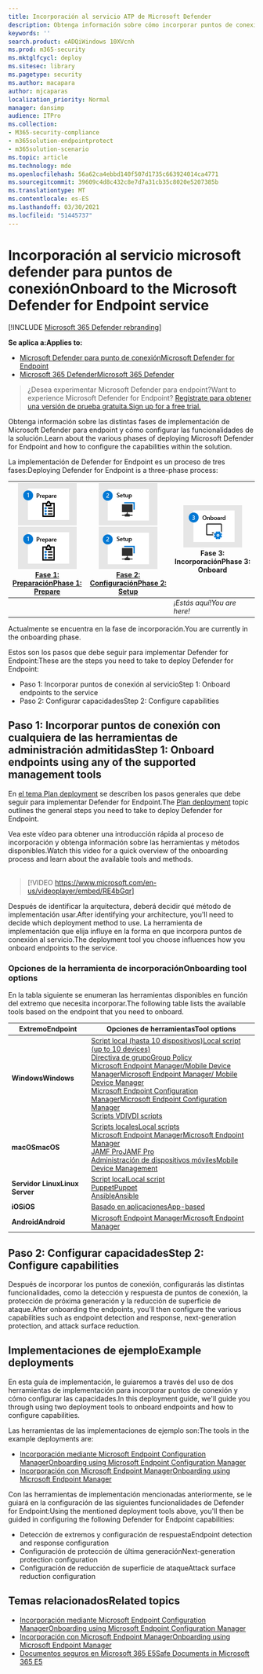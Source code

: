 ```yaml
---
title: Incorporación al servicio ATP de Microsoft Defender
description: Obtenga información sobre cómo incorporar puntos de conexión al servicio ATP de Microsoft Defender
keywords: ''
search.product: eADQiWindows 10XVcnh
ms.prod: m365-security
ms.mktglfcycl: deploy
ms.sitesec: library
ms.pagetype: security
ms.author: macapara
author: mjcaparas
localization_priority: Normal
manager: dansimp
audience: ITPro
ms.collection:
- M365-security-compliance
- m365solution-endpointprotect
- m365solution-scenario
ms.topic: article
ms.technology: mde
ms.openlocfilehash: 56a62ca4ebbd140f507d1735c663924014ca4771
ms.sourcegitcommit: 39609c4d8c432c8e7d7a31cb35c8020e5207385b
ms.translationtype: MT
ms.contentlocale: es-ES
ms.lasthandoff: 03/30/2021
ms.locfileid: "51445737"
---
```

# <a name="onboard-to-the-microsoft-defender-for-endpoint-service"></a><span data-ttu-id="8f18c-103">Incorporación al servicio microsoft defender para puntos de conexión</span><span class="sxs-lookup"><span data-stu-id="8f18c-103">Onboard to the Microsoft Defender for Endpoint service</span></span>

[!INCLUDE [Microsoft 365 Defender rebranding](../../includes/microsoft-defender.md)]

<span data-ttu-id="8f18c-104">**Se aplica a:**</span><span class="sxs-lookup"><span data-stu-id="8f18c-104">**Applies to:**</span></span>
- [<span data-ttu-id="8f18c-105">Microsoft Defender para punto de conexión</span><span class="sxs-lookup"><span data-stu-id="8f18c-105">Microsoft Defender for Endpoint</span></span>](https://go.microsoft.com/fwlink/p/?linkid=2154037)
- [<span data-ttu-id="8f18c-106">Microsoft 365 Defender</span><span class="sxs-lookup"><span data-stu-id="8f18c-106">Microsoft 365 Defender</span></span>](https://go.microsoft.com/fwlink/?linkid=2118804)


> <span data-ttu-id="8f18c-107">¿Desea experimentar Microsoft Defender para endpoint?</span><span class="sxs-lookup"><span data-stu-id="8f18c-107">Want to experience Microsoft Defender for Endpoint?</span></span> [<span data-ttu-id="8f18c-108">Regístrate para obtener una versión de prueba gratuita.</span><span class="sxs-lookup"><span data-stu-id="8f18c-108">Sign up for a free trial.</span></span>](https://www.microsoft.com/microsoft-365/windows/microsoft-defender-atp?ocid=docs-wdatp-exposedapis-abovefoldlink)

<span data-ttu-id="8f18c-109">Obtenga información sobre las distintas fases de implementación de Microsoft Defender para endpoint y cómo configurar las funcionalidades de la solución.</span><span class="sxs-lookup"><span data-stu-id="8f18c-109">Learn about the various phases of deploying Microsoft Defender for Endpoint and how to configure the capabilities within the solution.</span></span> 

<span data-ttu-id="8f18c-110">La implementación de Defender for Endpoint es un proceso de tres fases:</span><span class="sxs-lookup"><span data-stu-id="8f18c-110">Deploying Defender for Endpoint is a three-phase process:</span></span>

| <span data-ttu-id="8f18c-111">[![fase de implementación: preparar](images/phase-diagrams/prepare.png)](prepare-deployment.md)</span><span class="sxs-lookup"><span data-stu-id="8f18c-111">[![deployment phase - prepare](images/phase-diagrams/prepare.png)](prepare-deployment.md)</span></span><br>[<span data-ttu-id="8f18c-112">Fase 1: Preparación</span><span class="sxs-lookup"><span data-stu-id="8f18c-112">Phase 1: Prepare</span></span>](prepare-deployment.md) | <span data-ttu-id="8f18c-113">[![fase de implementación: configuración](images/phase-diagrams/setup.png)](production-deployment.md)</span><span class="sxs-lookup"><span data-stu-id="8f18c-113">[![deployment phase - setup](images/phase-diagrams/setup.png)](production-deployment.md)</span></span><br>[<span data-ttu-id="8f18c-114">Fase 2: Configuración</span><span class="sxs-lookup"><span data-stu-id="8f18c-114">Phase 2: Setup</span></span>](production-deployment.md) | ![fase de implementación: incorporación](images/phase-diagrams/onboard.png)<br><span data-ttu-id="8f18c-116">Fase 3: Incorporación</span><span class="sxs-lookup"><span data-stu-id="8f18c-116">Phase 3: Onboard</span></span> |
| ----- | ----- | ----- |
| | |<span data-ttu-id="8f18c-117">*¡Estás aquí!*</span><span class="sxs-lookup"><span data-stu-id="8f18c-117">*You are here!*</span></span>|

<span data-ttu-id="8f18c-118">Actualmente se encuentra en la fase de incorporación.</span><span class="sxs-lookup"><span data-stu-id="8f18c-118">You are currently in the onboarding phase.</span></span>

<span data-ttu-id="8f18c-119">Estos son los pasos que debe seguir para implementar Defender for Endpoint:</span><span class="sxs-lookup"><span data-stu-id="8f18c-119">These are the steps you need to take to deploy Defender for Endpoint:</span></span>

- <span data-ttu-id="8f18c-120">Paso 1: Incorporar puntos de conexión al servicio</span><span class="sxs-lookup"><span data-stu-id="8f18c-120">Step 1: Onboard endpoints to the service</span></span> 
- <span data-ttu-id="8f18c-121">Paso 2: Configurar capacidades</span><span class="sxs-lookup"><span data-stu-id="8f18c-121">Step 2: Configure capabilities</span></span> 

## <a name="step-1-onboard-endpoints-using-any-of-the-supported-management-tools"></a><span data-ttu-id="8f18c-122">Paso 1: Incorporar puntos de conexión con cualquiera de las herramientas de administración admitidas</span><span class="sxs-lookup"><span data-stu-id="8f18c-122">Step 1: Onboard endpoints using any of the supported management tools</span></span>
<span data-ttu-id="8f18c-123">En [el tema Plan deployment](deployment-strategy.md) se describen los pasos generales que debe seguir para implementar Defender for Endpoint.</span><span class="sxs-lookup"><span data-stu-id="8f18c-123">The [Plan deployment](deployment-strategy.md) topic outlines the general steps you need to take to deploy Defender for Endpoint.</span></span>  


<span data-ttu-id="8f18c-124">Vea este vídeo para obtener una introducción rápida al proceso de incorporación y obtenga información sobre las herramientas y métodos disponibles.</span><span class="sxs-lookup"><span data-stu-id="8f18c-124">Watch this video for a quick overview of the onboarding process and learn about the available tools and methods.</span></span>
<br />
<br />

> [!VIDEO https://www.microsoft.com/en-us/videoplayer/embed/RE4bGqr]



<span data-ttu-id="8f18c-125">Después de identificar la arquitectura, deberá decidir qué método de implementación usar.</span><span class="sxs-lookup"><span data-stu-id="8f18c-125">After identifying your architecture, you'll need to decide which deployment method to use.</span></span> <span data-ttu-id="8f18c-126">La herramienta de implementación que elija influye en la forma en que incorpora puntos de conexión al servicio.</span><span class="sxs-lookup"><span data-stu-id="8f18c-126">The deployment tool you choose influences how you onboard endpoints to the service.</span></span> 

### <a name="onboarding-tool-options"></a><span data-ttu-id="8f18c-127">Opciones de la herramienta de incorporación</span><span class="sxs-lookup"><span data-stu-id="8f18c-127">Onboarding tool options</span></span>

<span data-ttu-id="8f18c-128">En la tabla siguiente se enumeran las herramientas disponibles en función del extremo que necesita incorporar.</span><span class="sxs-lookup"><span data-stu-id="8f18c-128">The following table lists the available tools based on the endpoint that you need to onboard.</span></span>

| <span data-ttu-id="8f18c-129">Extremo</span><span class="sxs-lookup"><span data-stu-id="8f18c-129">Endpoint</span></span>     | <span data-ttu-id="8f18c-130">Opciones de herramientas</span><span class="sxs-lookup"><span data-stu-id="8f18c-130">Tool options</span></span>                       |
|--------------|------------------------------------------|
| <span data-ttu-id="8f18c-131">**Windows**</span><span class="sxs-lookup"><span data-stu-id="8f18c-131">**Windows**</span></span>  |  [<span data-ttu-id="8f18c-132">Script local (hasta 10 dispositivos)</span><span class="sxs-lookup"><span data-stu-id="8f18c-132">Local script (up to 10 devices)</span></span>](configure-endpoints-script.md) <br>  [<span data-ttu-id="8f18c-133">Directiva de grupo</span><span class="sxs-lookup"><span data-stu-id="8f18c-133">Group Policy</span></span>](configure-endpoints-gp.md) <br>  [<span data-ttu-id="8f18c-134">Microsoft Endpoint Manager/Mobile Device Manager</span><span class="sxs-lookup"><span data-stu-id="8f18c-134">Microsoft Endpoint Manager/ Mobile Device Manager</span></span>](configure-endpoints-mdm.md) <br>   [<span data-ttu-id="8f18c-135">Microsoft Endpoint Configuration Manager</span><span class="sxs-lookup"><span data-stu-id="8f18c-135">Microsoft Endpoint Configuration Manager</span></span>](configure-endpoints-sccm.md) <br> [<span data-ttu-id="8f18c-136">Scripts VDI</span><span class="sxs-lookup"><span data-stu-id="8f18c-136">VDI scripts</span></span>](configure-endpoints-vdi.md)   |
| <span data-ttu-id="8f18c-137">**macOS**</span><span class="sxs-lookup"><span data-stu-id="8f18c-137">**macOS**</span></span>    | [<span data-ttu-id="8f18c-138">Scripts locales</span><span class="sxs-lookup"><span data-stu-id="8f18c-138">Local scripts</span></span>](mac-install-manually.md) <br> [<span data-ttu-id="8f18c-139">Microsoft Endpoint Manager</span><span class="sxs-lookup"><span data-stu-id="8f18c-139">Microsoft Endpoint Manager</span></span>](mac-install-with-intune.md) <br> [<span data-ttu-id="8f18c-140">JAMF Pro</span><span class="sxs-lookup"><span data-stu-id="8f18c-140">JAMF Pro</span></span>](mac-install-with-jamf.md) <br> [<span data-ttu-id="8f18c-141">Administración de dispositivos móviles</span><span class="sxs-lookup"><span data-stu-id="8f18c-141">Mobile Device Management</span></span>](mac-install-with-other-mdm.md) |
| <span data-ttu-id="8f18c-142">**Servidor Linux**</span><span class="sxs-lookup"><span data-stu-id="8f18c-142">**Linux Server**</span></span> | [<span data-ttu-id="8f18c-143">Script local</span><span class="sxs-lookup"><span data-stu-id="8f18c-143">Local script</span></span>](linux-install-manually.md) <br> [<span data-ttu-id="8f18c-144">Puppet</span><span class="sxs-lookup"><span data-stu-id="8f18c-144">Puppet</span></span>](linux-install-with-puppet.md) <br> [<span data-ttu-id="8f18c-145">Ansible</span><span class="sxs-lookup"><span data-stu-id="8f18c-145">Ansible</span></span>](linux-install-with-ansible.md)|
| <span data-ttu-id="8f18c-146">**iOS**</span><span class="sxs-lookup"><span data-stu-id="8f18c-146">**iOS**</span></span>      | [<span data-ttu-id="8f18c-147">Basado en aplicaciones</span><span class="sxs-lookup"><span data-stu-id="8f18c-147">App-based</span></span>](ios-install.md)                                |
| <span data-ttu-id="8f18c-148">**Android**</span><span class="sxs-lookup"><span data-stu-id="8f18c-148">**Android**</span></span>  | [<span data-ttu-id="8f18c-149">Microsoft Endpoint Manager</span><span class="sxs-lookup"><span data-stu-id="8f18c-149">Microsoft Endpoint Manager</span></span>](android-intune.md)               | 


## <a name="step-2-configure-capabilities"></a><span data-ttu-id="8f18c-150">Paso 2: Configurar capacidades</span><span class="sxs-lookup"><span data-stu-id="8f18c-150">Step 2: Configure capabilities</span></span>
<span data-ttu-id="8f18c-151">Después de incorporar los puntos de conexión, configurarás las distintas funcionalidades, como la detección y respuesta de puntos de conexión, la protección de próxima generación y la reducción de superficie de ataque.</span><span class="sxs-lookup"><span data-stu-id="8f18c-151">After onboarding the endpoints, you'll then configure the various capabilities such as endpoint detection and response, next-generation protection, and attack surface reduction.</span></span> 


## <a name="example-deployments"></a><span data-ttu-id="8f18c-152">Implementaciones de ejemplo</span><span class="sxs-lookup"><span data-stu-id="8f18c-152">Example deployments</span></span>
<span data-ttu-id="8f18c-153">En esta guía de implementación, le guiaremos a través del uso de dos herramientas de implementación para incorporar puntos de conexión y cómo configurar las capacidades.</span><span class="sxs-lookup"><span data-stu-id="8f18c-153">In this deployment guide, we'll guide you through using two deployment tools to onboard endpoints and how to configure capabilities.</span></span>

<span data-ttu-id="8f18c-154">Las herramientas de las implementaciones de ejemplo son:</span><span class="sxs-lookup"><span data-stu-id="8f18c-154">The tools in the example deployments are:</span></span>
- [<span data-ttu-id="8f18c-155">Incorporación mediante Microsoft Endpoint Configuration Manager</span><span class="sxs-lookup"><span data-stu-id="8f18c-155">Onboarding using Microsoft Endpoint Configuration Manager</span></span>](onboarding-endpoint-configuration-manager.md)
- [<span data-ttu-id="8f18c-156">Incorporación con Microsoft Endpoint Manager</span><span class="sxs-lookup"><span data-stu-id="8f18c-156">Onboarding using Microsoft Endpoint Manager</span></span>](onboarding-endpoint-manager.md)

<span data-ttu-id="8f18c-157">Con las herramientas de implementación mencionadas anteriormente, se le guiará en la configuración de las siguientes funcionalidades de Defender for Endpoint:</span><span class="sxs-lookup"><span data-stu-id="8f18c-157">Using the mentioned deployment tools above, you'll then be guided in configuring the following Defender for Endpoint capabilities:</span></span>
- <span data-ttu-id="8f18c-158">Detección de extremos y configuración de respuesta</span><span class="sxs-lookup"><span data-stu-id="8f18c-158">Endpoint detection and response configuration</span></span>
- <span data-ttu-id="8f18c-159">Configuración de protección de última generación</span><span class="sxs-lookup"><span data-stu-id="8f18c-159">Next-generation protection configuration</span></span>
- <span data-ttu-id="8f18c-160">Configuración de reducción de superficie de ataque</span><span class="sxs-lookup"><span data-stu-id="8f18c-160">Attack surface reduction configuration</span></span>

## <a name="related-topics"></a><span data-ttu-id="8f18c-161">Temas relacionados</span><span class="sxs-lookup"><span data-stu-id="8f18c-161">Related topics</span></span>
- [<span data-ttu-id="8f18c-162">Incorporación mediante Microsoft Endpoint Configuration Manager</span><span class="sxs-lookup"><span data-stu-id="8f18c-162">Onboarding using Microsoft Endpoint Configuration Manager</span></span>](onboarding-endpoint-configuration-manager.md)
- [<span data-ttu-id="8f18c-163">Incorporación con Microsoft Endpoint Manager</span><span class="sxs-lookup"><span data-stu-id="8f18c-163">Onboarding using Microsoft Endpoint Manager</span></span>](onboarding-endpoint-manager.md)
- [<span data-ttu-id="8f18c-164">Documentos seguros en Microsoft 365 E5</span><span class="sxs-lookup"><span data-stu-id="8f18c-164">Safe Documents in Microsoft 365 E5</span></span>](../office-365-security/safe-docs.md)

